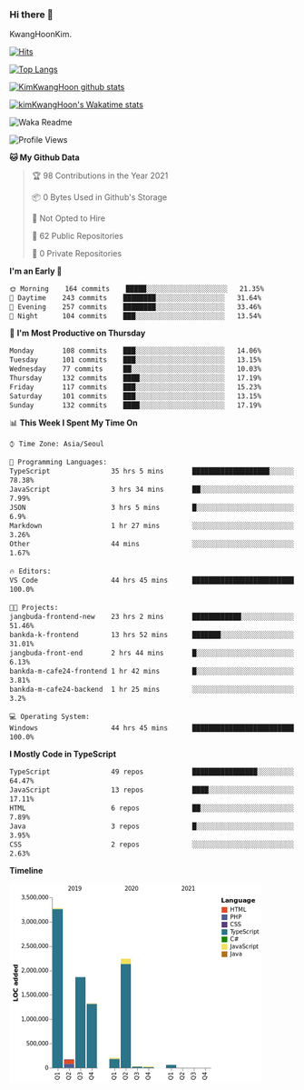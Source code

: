 ### Hi there 👋

KwangHoonKim.

[![Hits](https://hits.seeyoufarm.com/api/count/incr/badge.svg?url=https%3A%2F%2Fgithub.com%2Frhkdgns95)](https://hits.seeyoufarm.com)  

[![Top Langs](https://github-readme-stats.vercel.app/api/top-langs/?username=rhkdgns95&layout=compact)](https://github.com/anuraghazra/github-readme-stats)   

[![KimKwangHoon github stats](https://github-readme-stats.vercel.app/api?username=rhkdgns95&show_icons=true)](https://github.com/anuraghazra/github-readme-stats)  


<!--
**rhkdgns95/rhkdgns95** is a ✨ _special_ ✨ repository because its `README.md` (this file) appears on your GitHub profile.

Here are some ideas to get you started:

- 🔭 I’m currently working on ...
- 🌱 I’m currently learning ...
- 👯 I’m looking to collaborate on ...
- 🤔 I’m looking for help with ...
- 💬 Ask me about ...
- 📫 How to reach me: ...
- 😄 Pronouns: ...
- ⚡ Fun fact: ...
-->


[![kimKwangHoon's Wakatime stats](https://github-readme-stats.vercel.app/api/wakatime?username=rhkdgns95)](https://github.com/anuraghazra/github-readme-stats)


![Waka Readme](https://github.com/rhkdgns95/rhkdgns95/workflows/Waka%20Readme/badge.svg)
<!--START_SECTION:waka-->
![Profile Views](http://img.shields.io/badge/Profile%20Views-7-blue)

**🐱 My Github Data** 

> 🏆 98 Contributions in the Year 2021
 > 
> 📦 0 Bytes Used in Github's Storage 
 > 
> 🚫 Not Opted to Hire
 > 
> 📜 62 Public Repositories 
 > 
> 🔑 0 Private Repositories  
 > 
**I'm an Early 🐤** 

```text
🌞 Morning    164 commits    █████░░░░░░░░░░░░░░░░░░░░   21.35% 
🌆 Daytime    243 commits    ████████░░░░░░░░░░░░░░░░░   31.64% 
🌃 Evening    257 commits    ████████░░░░░░░░░░░░░░░░░   33.46% 
🌙 Night      104 commits    ███░░░░░░░░░░░░░░░░░░░░░░   13.54%

```
📅 **I'm Most Productive on Thursday** 

```text
Monday       108 commits    ███░░░░░░░░░░░░░░░░░░░░░░   14.06% 
Tuesday      101 commits    ███░░░░░░░░░░░░░░░░░░░░░░   13.15% 
Wednesday    77 commits     ██░░░░░░░░░░░░░░░░░░░░░░░   10.03% 
Thursday     132 commits    ████░░░░░░░░░░░░░░░░░░░░░   17.19% 
Friday       117 commits    ███░░░░░░░░░░░░░░░░░░░░░░   15.23% 
Saturday     101 commits    ███░░░░░░░░░░░░░░░░░░░░░░   13.15% 
Sunday       132 commits    ████░░░░░░░░░░░░░░░░░░░░░   17.19%

```


📊 **This Week I Spent My Time On** 

```text
⌚︎ Time Zone: Asia/Seoul

💬 Programming Languages: 
TypeScript               35 hrs 5 mins       ███████████████████░░░░░░   78.38% 
JavaScript               3 hrs 34 mins       ██░░░░░░░░░░░░░░░░░░░░░░░   7.99% 
JSON                     3 hrs 5 mins        █░░░░░░░░░░░░░░░░░░░░░░░░   6.9% 
Markdown                 1 hr 27 mins        ░░░░░░░░░░░░░░░░░░░░░░░░░   3.26% 
Other                    44 mins             ░░░░░░░░░░░░░░░░░░░░░░░░░   1.67%

🔥 Editors: 
VS Code                  44 hrs 45 mins      █████████████████████████   100.0%

🐱‍💻 Projects: 
jangbuda-frontend-new    23 hrs 2 mins       ████████████░░░░░░░░░░░░░   51.46% 
bankda-k-frontend        13 hrs 52 mins      ███████░░░░░░░░░░░░░░░░░░   31.01% 
jangbuda-front-end       2 hrs 44 mins       █░░░░░░░░░░░░░░░░░░░░░░░░   6.13% 
bankda-m-cafe24-frontend 1 hr 42 mins        █░░░░░░░░░░░░░░░░░░░░░░░░   3.81% 
bankda-m-cafe24-backend  1 hr 25 mins        ░░░░░░░░░░░░░░░░░░░░░░░░░   3.2%

💻 Operating System: 
Windows                  44 hrs 45 mins      █████████████████████████   100.0%

```

**I Mostly Code in TypeScript** 

```text
TypeScript               49 repos            ████████████████░░░░░░░░░   64.47% 
JavaScript               13 repos            ████░░░░░░░░░░░░░░░░░░░░░   17.11% 
HTML                     6 repos             ██░░░░░░░░░░░░░░░░░░░░░░░   7.89% 
Java                     3 repos             █░░░░░░░░░░░░░░░░░░░░░░░░   3.95% 
CSS                      2 repos             ░░░░░░░░░░░░░░░░░░░░░░░░░   2.63%

```


**Timeline**

![Chart not found](https://raw.githubusercontent.com/rhkdgns95/rhkdgns95/master/charts/bar_graph.png) 


<!--END_SECTION:waka-->
